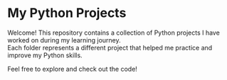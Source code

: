 # My Python Projects

Welcome! This repository contains a collection of Python projects I have worked on during my learning journey.  
Each folder represents a different project that helped me practice and improve my Python skills.  

Feel free to explore and check out the code!
